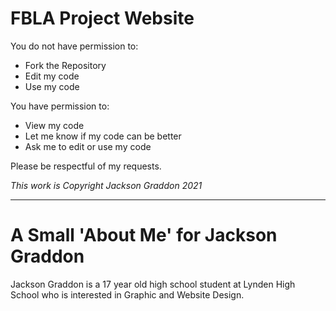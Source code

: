 # FBLA Project Website
You do not have permission to:

- Fork the Repository
- Edit my code
- Use my code

You have permission to:

- View my code
- Let me know if my code can be better
- Ask me to edit or use my code

Please be respectful of my requests.

*This work is Copyright Jackson Graddon 2021*


---
# A Small 'About Me' for Jackson Graddon
Jackson Graddon is a 17 year old high school student at Lynden High School who is interested in Graphic and Website Design.
